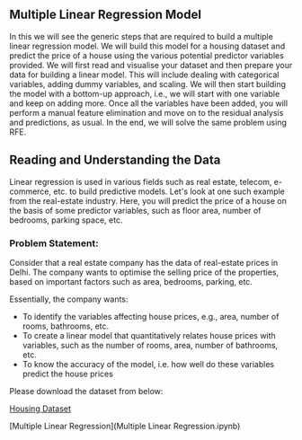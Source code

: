 ## Multiple Linear Regression Model
In this we will see the generic steps that are required to build a multiple linear regression model. We will build this model for a housing dataset and predict the price of a house using the various potential predictor variables provided. We will first read and visualise your dataset and then prepare your data for building a linear model. This will include dealing with categorical variables, adding dummy variables, and scaling. We will then start building the model with a bottom-up approach, i.e., we will start with one variable and keep on adding more. Once all the variables have been added, you will perform a manual feature elimination and move on to the residual analysis and predictions, as usual. In the end, we will solve the same problem using RFE.

## Reading and Understanding the Data
Linear regression is used in various fields such as real estate, telecom, e-commerce, etc. to build predictive models. Let's look at one such example from the real-estate industry. Here, you will predict the price of a house on the basis of some predictor variables, such as floor area, number of bedrooms, parking space, etc.

### Problem Statement:
Consider that a real estate company has the data of real-estate prices in Delhi. The company wants to optimise the selling price of the properties, based on important factors such as area, bedrooms, parking, etc.

Essentially, the company wants:
* To identify the variables affecting house prices, e.g., area, number of rooms, bathrooms, etc.
* To create a linear model that quantitatively relates house prices with variables, such as the number of rooms, area, number of bathrooms, etc.
* To know the accuracy of the model, i.e. how well do these variables predict the house prices

Please download the dataset from below:

[Housing Dataset](Housing.csv)

[Multiple Linear Regression](Multiple Linear Regression.ipynb)
